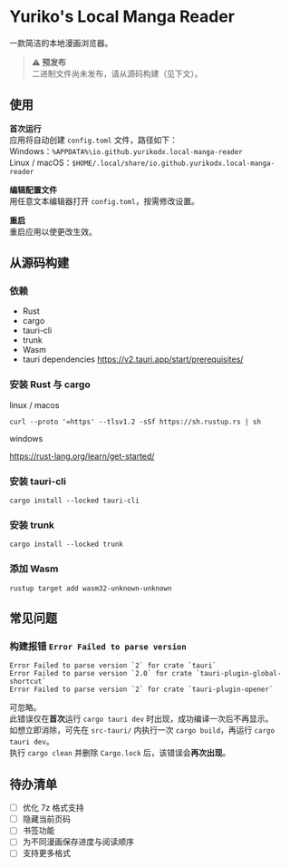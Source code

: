 # Yuriko's Local Manga Reader

一款简洁的本地漫画浏览器。

> **⚠️ 预发布**  
> 二进制文件尚未发布，请从源码构建（见下文）。

## 使用

**首次运行**  
应用将自动创建 `config.toml` 文件，路径如下：  
Windows：`%APPDATA%\io.github.yurikodx.local-manga-reader`  
Linux / macOS：`$HOME/.local/share/io.github.yurikodx.local-manga-reader`

**编辑配置文件**  
用任意文本编辑器打开 `config.toml`，按需修改设置。

**重启**  
重启应用以使更改生效。

## 从源码构建

### 依赖
- Rust
- cargo
- tauri-cli
- trunk
- Wasm
- tauri dependencies https://v2.tauri.app/start/prerequisites/
### 安装 Rust 与 cargo
linux / macos
```
curl --proto '=https' --tlsv1.2 -sSf https://sh.rustup.rs | sh
```
windows

https://rust-lang.org/learn/get-started/
### 安装 tauri-cli
```
cargo install --locked tauri-cli
```
### 安装 trunk
```
cargo install --locked trunk
```
### 添加 Wasm
```
rustup target add wasm32-unknown-unknown
```
## 常见问题

### 构建报错 `Error Failed to parse version`

```
Error Failed to parse version `2` for crate `tauri`
Error Failed to parse version `2.0` for crate `tauri-plugin-global-shortcut`
Error Failed to parse version `2` for crate `tauri-plugin-opener`
```
可忽略。  
此错误仅在**首次**运行 `cargo tauri dev` 时出现，成功编译一次后不再显示。  
如想立即消除，可先在 `src-tauri/` 内执行一次 `cargo build`，再运行 `cargo tauri dev`。  
执行 `cargo clean` 并删除 `Cargo.lock` 后，该错误会**再次出现**。


## 待办清单

- [ ] 优化 7z 格式支持
- [ ] 隐藏当前页码
- [ ] 书签功能
- [ ] 为不同漫画保存进度与阅读顺序
- [ ] 支持更多格式